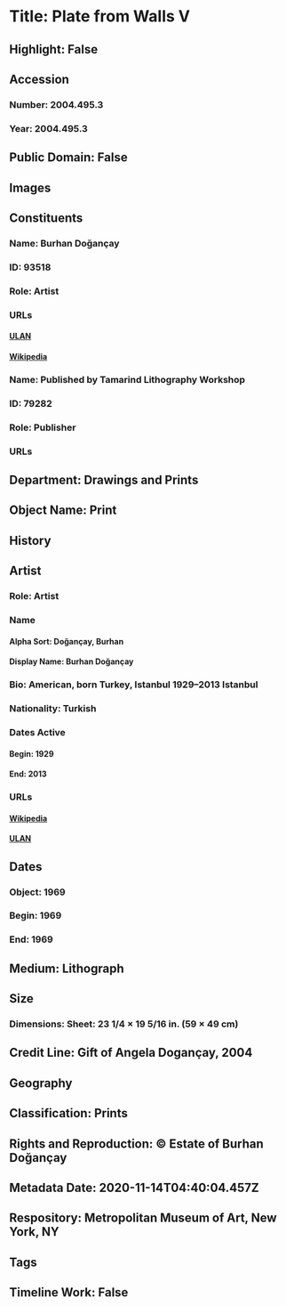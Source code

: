 # Title: Plate from Walls V
## Highlight: False
## Accession
### Number: 2004.495.3
### Year: 2004.495.3
## Public Domain: False
## Images
## Constituents
### Name: Burhan Doğançay
### ID: 93518
### Role: Artist
### URLs
#### [ULAN](http://vocab.getty.edu/page/ulan/500061581)
#### [Wikipedia](https://www.wikidata.org/wiki/Q1016269)
### Name: Published by Tamarind Lithography Workshop
### ID: 79282
### Role: Publisher
### URLs
## Department: Drawings and Prints
## Object Name: Print
## History
## Artist
### Role: Artist
### Name
#### Alpha Sort: Doğançay, Burhan
#### Display Name: Burhan Doğançay
### Bio: American, born Turkey, Istanbul 1929–2013 Istanbul
### Nationality: Turkish
### Dates Active
#### Begin: 1929
#### End: 2013
### URLs
#### [Wikipedia](https://www.wikidata.org/wiki/Q1016269)
#### [ULAN](http://vocab.getty.edu/page/ulan/500061581)
## Dates
### Object: 1969
### Begin: 1969
### End: 1969
## Medium: Lithograph
## Size
### Dimensions: Sheet: 23 1/4 × 19 5/16 in. (59 × 49 cm)
## Credit Line: Gift of Angela Dogançay, 2004
## Geography
## Classification: Prints
## Rights and Reproduction: © Estate of Burhan Doğançay
## Metadata Date: 2020-11-14T04:40:04.457Z
## Respository: Metropolitan Museum of Art, New York, NY
## Tags
## Timeline Work: False